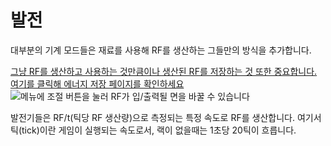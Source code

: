# 발전

대부분의 기계 모드들은 재료를 사용해 RF를 생산하는 그들만의 방식을 추가합니다.

[그냥 RF를 생산하고 사용하는 것만큼이나 생산된 RF를 저장하는 것 또한 중요합니다. 여기를 클릭해 에너지 저장 페이지를 확인하세요](guide:../transportation/energy/storage)
![메뉴에 조절 버튼을 눌러 RF가 입/출력될 면을 바꿀 수 있습니다](energycell.png)

발전기들은 RF/t(틱당 RF 생산량)으로 측정되는 특정 속도로 RF를 생산합니다. 여기서 틱(tick)이란 게임이 실행되는 속도로서, 랙이 없을때는 1초당 20틱이 흐릅니다.